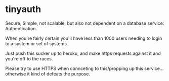 # tinyauth
Secure, Simple, not scalable, but also not dependent on a database service: Authentication.

When you're fairly certain you'll have less than 1000 users needing to login to a system or set of systems.

Just push this sucker up to heroku, and make https requests against it and you're off to the races.

Please try to use HTTPS when connceting to this/propping up this service... otherwise it kind of defeats the purpose.

